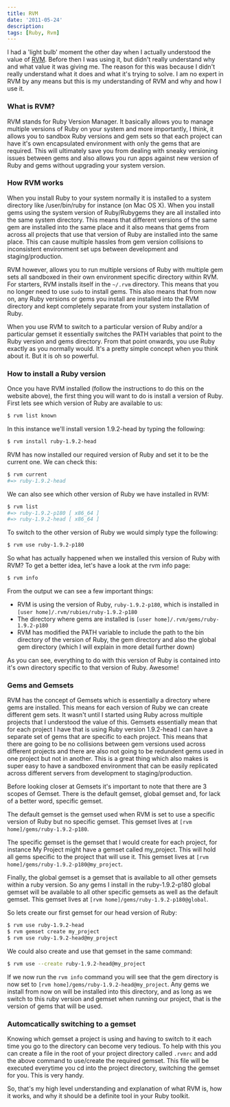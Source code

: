 ```yaml
---
title: RVM
date: '2011-05-24'
description:
tags: [Ruby, Rvm]
---
```


I had a 'light bulb' moment the other day when I actually understood the value of [RVM][1]. Before then I was using it, but didn't really understand why and what value it was giving me. The reason for this was because I didn't really understand what it does and what it's trying to solve. I am no expert in RVM by any means but this is my understanding of RVM and why and how I use it.

### What is RVM?

RVM stands for Ruby Version Manager. It basically allows you to manage multiple versions of Ruby on your system and more importantly, I think, it allows you to sandbox Ruby versions and gem sets so that each project can have it's own encapsulated environment with only the gems that are required. This will ultimately save you from dealing with sneaky versioning issues between gems and also allows you run apps against new version of Ruby and gems without upgrading your system version.

### How RVM works

When you install Ruby to your system normally it is installed to a system directory like /user/bin/ruby for instance (on Mac OS X). When you install gems using the system version of Ruby/Rubygems they are all installed into the same system directory. This means that different versions of the same gem are installed into the same place and it also means that gems from across all projects that use that version of Ruby are installed into the same place. This can cause multiple hassles from gem version collisions to inconsistent environment set ups between development and staging/production.

RVM however, allows you to run multiple versions of Ruby with multiple gem sets all sandboxed in their own environment specific directory within RVM. For starters, RVM installs itself in the `~/.rvm` directory. This means that you no longer need to use `sudo` to install gems. This also means that from now on, any Ruby versions or gems you install are installed into the RVM directory and kept completely separate from your system installation of Ruby.

When you use RVM to switch to a particular version of Ruby and/or a particular gemset it essentially switches the PATH variables that point to the Ruby version and gems directory. From that point onwards, you use Ruby exactly as you normally would. It's a pretty simple concept when you think about it. But it is oh so powerful.

### How to install a Ruby version

Once you have RVM installed (follow the instructions to do this on the website above), the first thing you will want to do is install a version of Ruby. First lets see which version of Ruby are available to us:

```bash
$ rvm list known
```

In this instance we'll install version 1.9.2-head by typing the following:

```bash
$ rvm install ruby-1.9.2-head
```

RVM has now installed our required version of Ruby and set it to be the current one. We can check this:

```bash
$ rvm current
#=> ruby-1.9.2-head
```

We can also see which other version of Ruby we have installed in RVM:

```bash
$ rvm list
#=> ruby-1.9.2-p180 [ x86_64 ] 
#=> ruby-1.9.2-head [ x86_64 ]
```

To switch to the other version of Ruby we would simply type the following:

```bash
$ rvm use ruby-1.9.2-p180
```

So what has actually happened when we installed this version of Ruby with RVM?  To get a better idea, let's have a look at the rvm info page:

```bash
$ rvm info
```

From the output we can see a few important things:

- RVM is using the version of Ruby, `ruby-1.9.2-p180`, which is installed in `[user home]/.rvm/rubies/ruby-1.9.2-p180`
- The directory where gems are installed is `[user home]/.rvm/gems/ruby-1.9.2-p180`
- RVM has modified the PATH variable to include the path to the bin directory of the version of Ruby, the gem directory and also the global gem directory (which I will explain in more detail further down)

As you can see, everything to do with this version of Ruby is contained into it's own directory specific to that version of Ruby. Awesome!

### Gems and Gemsets

RVM has the concept of Gemsets which is essentially a directory where gems are installed. This means for each version of Ruby we can create different gem sets. It wasn't until I started using Ruby across multiple projects that I understood the value of this. Gemsets essentially mean that for each project I have that is using Ruby version 1.9.2-head I can have a separate set of gems that are specific to each project. This means that there are going to be no collisions between gem versions used across different projects and there are also not going to be redundent gems used in one project but not in another. This is a great thing which also makes is super easy to have a sandboxed environment that can be easily replicated across different servers from development to staging/production.

Before looking closer at Gemsets it's important to note that there are 3 scopes of Gemset. There is the default gemset, global gemset and, for lack of a better word, specific gemset. 

The default gemset is the gemset used when RVM is set to use a specific version of Ruby but no specific gemset. This gemset lives at `[rvm home]/gems/ruby-1.9.2-p180`.

The specific gemset is the gemset that I would create for each project, for instance My Project might have a gemset called my_project. This will hold all gems specific to the project that will use it. This gemset lives at `[rvm home]/gems/ruby-1.9.2-p180@my_project`.

Finally, the global gemset is a gemset that is available to all other gemsets within a ruby version. So any gems I install in the ruby-1.9.2-p180 global gemset will be available to all other specific gemsets as well as the default gemset. This gemset lives at `[rvm home]/gems/ruby-1.9.2-p180@global`.

So lets create our first gemset for our head version of Ruby:

```bash
$ rvm use ruby-1.9.2-head 
$ rvm gemset create my_project 
$ rvm use ruby-1.9.2-head@my_project 
```

We could also create and use that gemset in the same command:

```bash
$ rvm use --create ruby-1.9.2-head@my_project
```

If we now run the `rvm info` command you will see that the gem directory is now set to `[rvm home]/gems/ruby-1.9.2-head@my_project`. Any gems we install from now on will be installed into this directory, and as long as we switch to this ruby version and gemset when running our project, that is the version of gems that will be used.

### Automcatically switching to a gemset

Knowing which gemset a project is using and having to switch to it each time you go to the directory can become very tedious. To help with this you can create a file in the root of your project directory called `.rvmrc` and add the above command to use/create the required gemset. This file will be executed everytime you cd into the project directory, switching the gemset for you. This is very handy.

So, that's my high level understanding and explanation of what RVM is, how it works, and why it should be a definite tool in your Ruby toolkit.

[1]: http://rvm.io "RVM"
